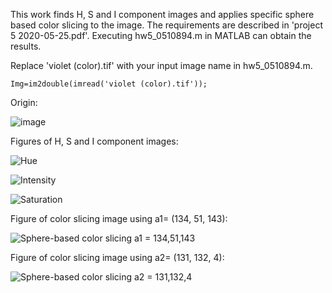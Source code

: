 This work finds H, S and I component images and applies specific sphere based color slicing to the image.
The requirements are described in 'project 5 2020-05-25.pdf'.
Executing hw5_0510894.m in MATLAB can obtain the results.

Replace 'violet (color).tif' with your input image name in hw5_0510894.m.
```
Img=im2double(imread('violet (color).tif'));
```

Origin:

![image](https://user-images.githubusercontent.com/42642215/132980521-97e37cfa-d490-446e-8d37-46254eb47d2b.png)

Figures of H, S and I component images:

![Hue](https://user-images.githubusercontent.com/42642215/132980928-f2006d95-9c56-4c27-b664-57c1bd635c67.png)

![Intensity](https://user-images.githubusercontent.com/42642215/132980997-68f4dfe0-fba1-4959-814b-b01b7bc569e5.png)

![Saturation](https://user-images.githubusercontent.com/42642215/132981065-81a39edc-916e-4222-acbd-2ed1a62b1dc5.png)


Figure of color slicing image using a1= (134, 51, 143):

![Sphere-based color slicing a1 =  134,51,143](https://user-images.githubusercontent.com/42642215/132981242-f1dce136-d852-4cd6-9f8e-11e760ecfcde.png)

Figure of color slicing image using a2= (131, 132, 4):

![Sphere-based color slicing a2 =  131,132,4](https://user-images.githubusercontent.com/42642215/132981265-a33bf1a4-7cb1-4c04-81fb-8ffc9cb0c94c.png)

